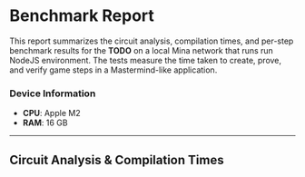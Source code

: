 # Benchmark Report

This report summarizes the circuit analysis, compilation times, and per-step benchmark results for the **TODO** on a local Mina network that runs run NodeJS environment. The tests measure the time taken to create, prove, and verify game steps in a Mastermind-like application.

### Device Information

- **CPU**: Apple M2
- **RAM**: 16 GB

---

## Circuit Analysis & Compilation Times
